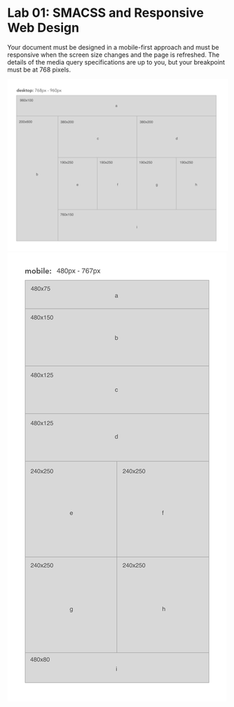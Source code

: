 # Lab 01: SMACSS and Responsive Web Design

Your document must be designed in a mobile-first approach and must be responsive when the screen size changes and the page is refreshed. The details of the media query specifications are up to you, but your breakpoint must be at 768 pixels.

![desktop](desktop-view.png)
![mobile](mobile-view.png)